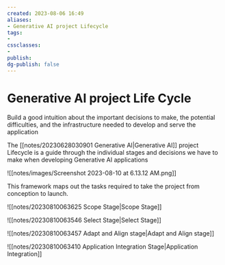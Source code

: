 ```yaml
---
created: 2023-08-06 16:49
aliases: 
- Generative AI project Lifecycle
tags:
- 
cssclasses:
- 
publish:
dg-publish: false
---
```


<!--
tags: 
-->

<!--internal
parent:: [[]]
child:: [[]]
related:: [[]]
-->

<!--external
- [ ] []()
-->

# Generative AI project Life Cycle

Build a good intuition about the important decisions to make, the potential difficulties, and the infrastructure needed to develop and serve the application

The [[notes/20230628030901 Generative AI|Generative AI]] project Lifecycle is a guide through the individual stages and decisions we have to make when developing Generative AI applications

![[notes/images/Screenshot 2023-08-10 at 6.13.12 AM.png]]

This framework maps out the tasks required to take the project from conception to launch. 

![[notes/20230810063625 Scope Stage|Scope Stage]]

![[notes/20230810063546 Select Stage|Select Stage]]

![[notes/20230810063457 Adapt and Align stage|Adapt and Align stage]]

![[notes/20230810063410 Application Integration Stage|Application Integration]]


